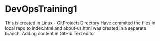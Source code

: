 # DevOpsTraining1
This is created in Linux - GitProjects Directory
Have commited the files in local repo to index.html and about-us.html was created in a separate branch.
Adding content in GitHib Text editor
